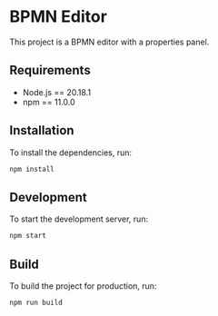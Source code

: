 # BPMN Editor

This project is a BPMN editor with a properties panel.

## Requirements

- Node.js == 20.18.1
- npm == 11.0.0

## Installation

To install the dependencies, run:

```bash
npm install
```

## Development

To start the development server, run:

```bash
npm start
```

## Build

To build the project for production, run:

```bash
npm run build
```
